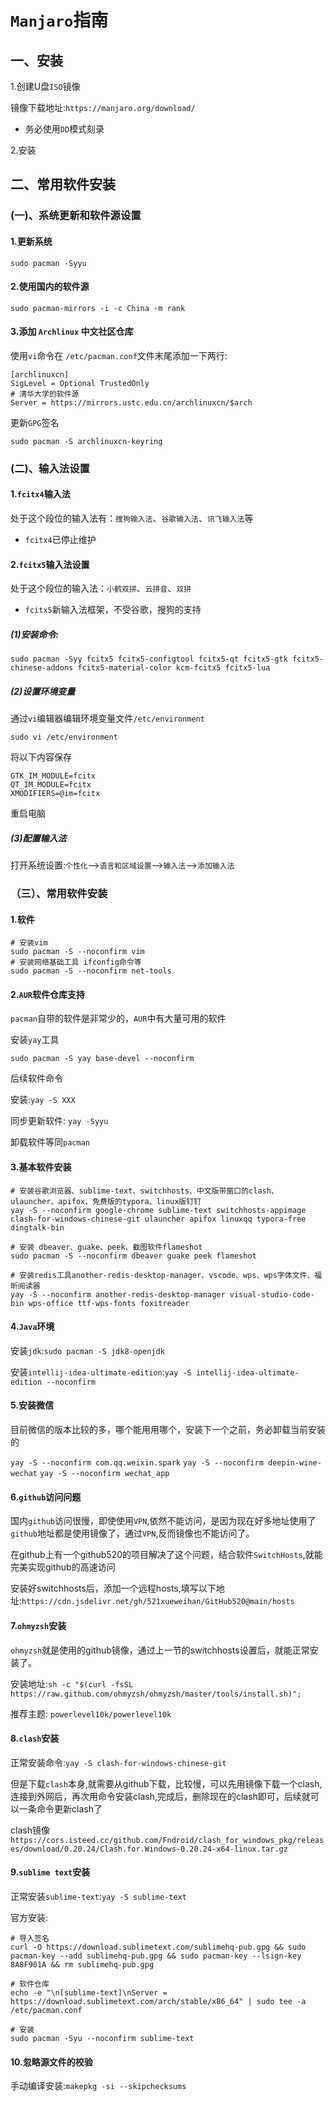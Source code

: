# `Manjaro`指南



## 一、安装

1.创建U盘`ISO`镜像

镜像下载地址:`https://manjaro.org/download/`

* 务必使用`DD`模式刻录

2.安装



## 二、常用软件安装

### (一)、系统更新和软件源设置

#### 1.更新系统

`sudo pacman -Syyu`

#### 2.使用国内的软件源

`sudo pacman-mirrors -i -c China -m rank`

#### 3.添加 `Archlinux` 中文社区仓库

使用`vi`命令在 `/etc/pacman.conf`文件末尾添加一下两行:

```
[archlinuxcn]
SigLevel = Optional TrustedOnly
# 清华大学的软件源
Server = https://mirrors.ustc.edu.cn/archlinuxcn/$arch
```

更新`GPG`签名

`sudo pacman -S archlinuxcn-keyring`

### (二)、输入法设置

#### 1.`fcitx4`输入法

处于这个段位的输入法有：`搜狗输入法`、`谷歌输入法`、`讯飞输入法`等

* `fcitx4`已停止维护



#### 2.`fcitx5`输入法设置

处于这个段位的输入法：`小鹤双拼`、`云拼音`、`双拼`

* `fcitx5`新输入法框架，不受谷歌，搜狗的支持

##### (1)安装命令:


```shell
sudo pacman -Syy fcitx5 fcitx5-configtool fcitx5-qt fcitx5-gtk fcitx5-chinese-addons fcitx5-material-color kcm-fcitx5 fcitx5-lua
```

##### (2)设置环境变量

通过`vi`编辑器编辑环境变量文件`/etc/environment`

`sudo vi /etc/environment`

将以下内容保存

```shell
GTK_IM_MODULE=fcitx
QT_IM_MODULE=fcitx
XMODIFIERS=@im=fcitx
```
重启电脑

##### (3)配置输入法

打开系统设置:`个性化`-->`语言和区域设置`-->`输入法`-->`添加输入法`

### （三）、常用软件安装

#### 1.软件

```shell
# 安装vim
sudo pacman -S --noconfirm vim 
# 安装网络基础工具 ifconfig命令等
sudo pacman -S --noconfirm net-tools

```

#### 2.`AUR`软件仓库支持

`pacman`自带的软件是非常少的，`AUR`中有大量可用的软件

安装`yay`工具

`sudo pacman -S yay base-devel --noconfirm`

后续软件命令

安装:`yay -S XXX`

同步更新软件: `yay -Syyu`

卸载软件等同`pacman`

#### 3.基本软件安装

```shell
# 安装谷歌浏览器、sublime-text、switchhosts、中文版带窗口的clash、ulauncher、apifox、免费版的typora、linux版钉钉
yay -S --noconfirm google-chrome sublime-text switchhosts-appimage clash-for-windows-chinese-git ulauncher apifox linuxqq typora-free dingtalk-bin

# 安装 dbeaver、guake、peek、截图软件flameshot
sudo pacman -S --noconfirm dbeaver guake peek flameshot

# 安装redis工具another-redis-desktop-manager、vscode、wps、wps字体文件、福昕阅读器
yay -S --noconfirm another-redis-desktop-manager visual-studio-code-bin wps-office ttf-wps-fonts foxitreader 
```



#### 4.`Java`环境

安装`jdk`:`sudo pacman -S jdk8-openjdk`

安装`intellij-idea-ultimate-edition`:`yay -S intellij-idea-ultimate-edition --noconfirm`

#### 5.安装微信

目前微信的版本比较的多，哪个能用用哪个，安装下一个之前，务必卸载当前安装的

`yay -S --noconfirm com.qq.weixin.spark`
`yay -S --noconfirm deepin-wine-wechat`
`yay -S --noconfirm wechat_app`

#### 6.`github`访问问题

国内`github`访问很慢，即使使用`VPN`,依然不能访问，是因为现在好多地址使用了`github`地址都是使用镜像了，通过`VPN`,反而镜像也不能访问了。

在github上有一个github520的项目解决了这个问题，结合软件`SwitchHosts`,就能完美实现github的高速访问

安装好switchhosts后，添加一个远程hosts,填写以下地址:`https://cdn.jsdelivr.net/gh/521xueweihan/GitHub520@main/hosts`

#### 7.`ohmyzsh`安装

`ohmyzsh`就是使用的github镜像，通过上一节的switchhosts设置后，就能正常安装了。

安装地址:`sh -c "$(curl -fsSL https://raw.github.com/ohmyzsh/ohmyzsh/master/tools/install.sh)";`

推荐主题: `powerlevel10k/powerlevel10k`

#### 8.`clash`安装

正常安装命令:`yay -S clash-for-windows-chinese-git`

但是下载`clash`本身,就需要从github下载，比较慢，可以先用镜像下载一个clash,连接到外网后，再次用命令安装clash,完成后，删除现在的clash即可，后续就可以一条命令更新clash了

clash镜像`https://cors.isteed.cc/github.com/Fndroid/clash_for_windows_pkg/releases/download/0.20.24/Clash.for.Windows-0.20.24-x64-linux.tar.gz`

#### 9.`sublime text`安装

正常安装`sublime-text`:`yay -S sublime-text`

官方安装:

```shell
# 导入签名
curl -O https://download.sublimetext.com/sublimehq-pub.gpg && sudo pacman-key --add sublimehq-pub.gpg && sudo pacman-key --lsign-key 8A8F901A && rm sublimehq-pub.gpg

# 软件仓库
echo -e "\n[sublime-text]\nServer = https://download.sublimetext.com/arch/stable/x86_64" | sudo tee -a /etc/pacman.conf

# 安装
sudo pacman -Syu --noconfirm sublime-text
```



#### 10.忽略源文件的校验

手动编译安装:`makepkg -si --skipchecksums`